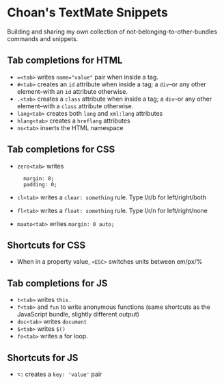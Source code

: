 # Choan's TextMate Snippets

Building and sharing my own collection of not-belonging-to-other-bundles commands and snippets.

## Tab completions for HTML

* `=<tab>` writes `name="value"` pair when inside a tag.
* `#<tab>` creates an `id` attribute when inside a tag; a `div`–or any other element–with an `id` attribute otherwise.
* `.<tab>` creates a `class` attribute when inside a tag; a `div`–or any other element–with a `class` attribute otherwise.
* `lang<tab>` creates both `lang` and `xml:lang` attributes
* `hlang<tab>` creates a `hreflang` attributes
* `ns<tab>` inserts the HTML namespace

## Tab completions for CSS

* `zero<tab>` writes
    
        margin: 0;
        padding: 0;

* `cl<tab>` writes a `clear: something` rule. Type l/r/b for left/right/both
* `fl<tab>` writes a `float: something` rule. Type l/r/n for left/right/none
* `mauto<tab>` writes `margin: 0 auto;`


## Shortcuts for CSS

* When in a property value, `<ESC>` switches units between em/px/%

## Tab completions for JS

* `t<tab>` writes `this.`
* `f<tab>` and `fun` to write anonymous functions (same shortcuts as the JavaScript bundle, slightly different output)
* `doc<tab>` writes `document`
* `$<tab>` writes `$()`
* `fo<tab>` writes a for loop.

## Shortcuts for JS

* `⌥:` creates a `key: 'value'` pair
